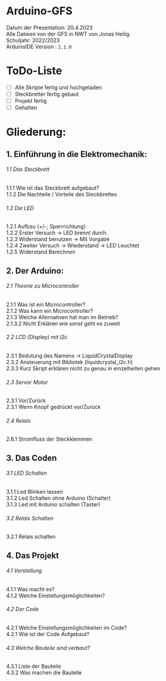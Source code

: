 # Arduino-GFS
Datum der Presentation: 20.4.2023 <br>
Alle Dateien von der GFS in NWT von Jonas Heilig. <br>
Schuljahr: 2022/2023 <br>
ArduinoIDE Version : ```2.1.0```

# ToDo-Liste
- [ ] Alle Skripte fertig und hochgeladen
- [ ] Steckbretter fertig gebaut
- [ ] Projekt fertig
- [ ] Gehalten

# Gliederung:
## 1. Einführung in die Elektromechanik:
###### 1.1 Das Steckbrett
1.1.1 Wie ist das Steckbrett aufgebaut? <br>
1.1.2 Die Nachteile / Vorteile des Steckbrettes
###### 1.2 Die LED
1.2.1 Aufbau (+/-; Sperrrichtung) <br>
1.2.2 Erster Versuch -> LED brennt durch. <br>
1.2.3 Widerstand benutzen -> Mit Vorgabe <br>
1.2.4 Zweiter Versuch -> Wiederstand -> LED Leuchtet <br>
1.2.5 Widerstand Berechnen
   
## 2. Der Arduino:
###### 2.1 Theorie zu Microcontroller
2.1.1 Was ist ein Microcontroller? <br>
2.1.2 Was kann ein Microcontroller? <br>
2.1.3 Welche Alternativen hat man im Betrieb? <br>
2.1.3.2 Nicht Erklären wie sonst geht es zuweit
###### 2.2 LCD (Display) mit I2c
2.3.1 Bedutung des Namens -> LiquidCrystalDisplay <br>
2.3.2 Ansteuerung mit Bibliotek (liquidcrystal_i2c.h) <br>
2.3.3 Kurz Skript erklären nicht zu genau in einzelheiten gehen
###### 2.3 Servor Motor
2.3.1 Vor/Zurück <br>
2.3.1 Wenn Knopf gedrückt vor/Zurück 
###### 2.4 Relais
2.6.1 Stromfluss der Steckklemmen
## 3. Das Coden
###### 3.1 LED Schalten
3.1.1 Led Blinken lassen <br>
3.1.2 Led Schalten ohne Arduino (Schalter) <br>
3.1.3 Led mit Arduino schalten (Taster)
###### 3.2 Relais Schalten
3.2.1 Relais schalten
## 4. Das Projekt 
###### 4.1 Vorstellung
4.1.1 Was macht es? <br>
4.1.2 Welche Einstellungsmöglichkeiten?
###### 4.2 Der Code
4.2.1 Welche Einstellungsmöglichkeiten im Code? <br>
4.2.1 Wie ist der Code Aufgebaut?
###### 4.3 Welche Bauteile sind verbaut?
4.3.1 Liste der Bauteile <br>
4.3.2 Was machen die Bauteile
